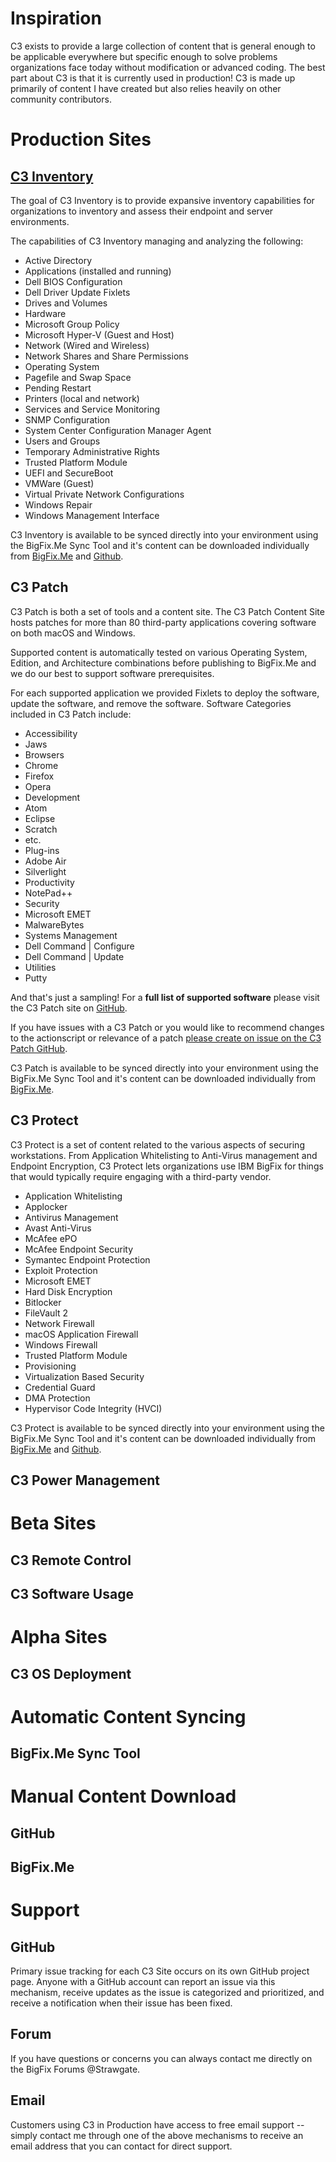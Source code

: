 # Inspiration

C3 exists to provide a large collection of content that is general enough to be applicable everywhere but specific enough to solve problems organizations face today without modification or advanced coding. The best part about C3 is that it is currently used in production! C3 is made up primarily of content I have created but also relies heavily on other community contributors.

# Production Sites

## [C3 Inventory](https://github.com/strawgate/C3-Inventory)

The goal of C3 Inventory is to provide expansive inventory capabilities for organizations to inventory and assess their endpoint and server environments.

The capabilities of C3 Inventory managing and analyzing the following:

* Active Directory
* Applications (installed and running)
* Dell BIOS Configuration
* Dell Driver Update Fixlets
* Drives and Volumes
* Hardware
* Microsoft Group Policy
* Microsoft Hyper-V (Guest and Host)
* Network (Wired and Wireless)
* Network Shares and Share Permissions
* Operating System
* Pagefile and Swap Space
* Pending Restart
* Printers (local and network)
* Services and Service Monitoring
* SNMP Configuration
* System Center Configuration Manager Agent
* Users and Groups
* Temporary Administrative Rights
* Trusted Platform Module
* UEFI and SecureBoot
* VMWare (Guest)
* Virtual Private Network Configurations
* Windows Repair
* Windows Management Interface

C3 Inventory is available to be synced directly into your environment using the BigFix.Me Sync Tool and it's content can be downloaded individually from [BigFix.Me](https://bigfix.me/site/details/10400#tabs-2) and [Github](https://github.com/strawgate/C3-Inventory).

## C3 Patch

C3 Patch is both a set of tools and a content site. The C3 Patch Content Site hosts patches for more than 80 third-party applications covering software on both macOS and Windows.

Supported content is automatically tested on various Operating System, Edition, and Architecture combinations before publishing to BigFix.Me and we do our best to support software prerequisites.

For each supported application we provided Fixlets to deploy the software, update the software, and remove the software. Software Categories included in C3 Patch include:

* Accessibility
 * Jaws
* Browsers
 * Chrome
 * Firefox
 * Opera
* Development
 * Atom
 * Eclipse
 * Scratch
 * etc.
* Plug-ins
 * Adobe Air
 * Silverlight
* Productivity
 * NotePad++
* Security
 * Microsoft EMET
 * MalwareBytes
* Systems Management
 * Dell Command | Configure
 * Dell Command | Update
* Utilities
 * Putty

And that's just a sampling! For a **full list of supported software** please visit the C3 Patch site on [GitHub](https://github.com/strawgate/C3-Patch).

If you have issues with a C3 Patch or you would like to recommend changes to the actionscript or relevance of a patch [please create on issue on the C3 Patch GitHub](https://github.com/strawgate/C3-Patch/issues).

C3 Patch is available to be synced directly into your environment using the BigFix.Me Sync Tool and it's content can be downloaded individually from [BigFix.Me](https://bigfix.me/site/details/10397).

## C3 Protect

C3 Protect is a set of content related to the various aspects of securing workstations. From Application Whitelisting to Anti-Virus management and Endpoint Encryption, C3 Protect lets organizations use IBM BigFix for things that would typically require engaging with a third-party vendor.

* Application Whitelisting
 * Applocker
* Antivirus Management
 * Avast Anti-Virus
 * McAfee ePO
 * McAfee Endpoint Security
 * Symantec Endpoint Protection
* Exploit Protection
 * Microsoft EMET
* Hard Disk Encryption
 * Bitlocker
 * FileVault 2
* Network Firewall
 * macOS Application Firewall
 * Windows Firewall
* Trusted Platform Module
 * Provisioning
* Virtualization Based Security
 * Credential Guard
 * DMA Protection
 * Hypervisor Code Integrity (HVCI)

C3 Protect is available to be synced directly into your environment using the BigFix.Me Sync Tool and it's content can be downloaded individually from [BigFix.Me](https://bigfix.me/site/details/10398#tabs-2) and [Github](https://github.com/strawgate/C3-Protect).

## C3 Power Management

# Beta Sites

## C3 Remote Control

## C3 Software Usage

# Alpha Sites

## C3 OS Deployment

# Automatic Content Syncing

## BigFix.Me Sync Tool

# Manual Content Download

## GitHub

## BigFix.Me

# Support

## GitHub

Primary issue tracking for each C3 Site occurs on its own GitHub project page. Anyone with a GitHub account can report an issue via this mechanism, receive updates as the issue is categorized and prioritized, and receive a notification when their issue has been fixed.

## Forum

If you have questions or concerns you can always contact me directly on the BigFix Forums @Strawgate.

## Email

Customers using C3 in Production have access to free email support -- simply contact me through one of the above mechanisms to receive an email address that you can contact for direct support.
